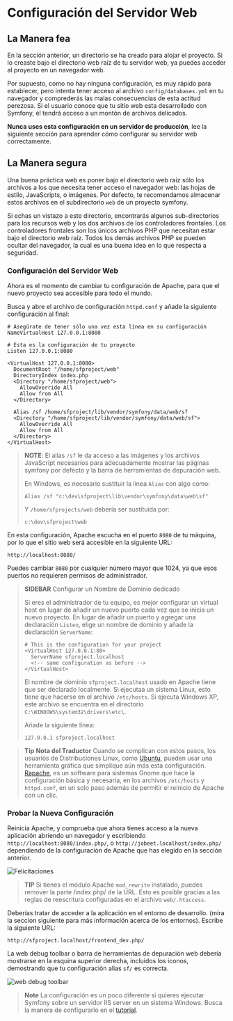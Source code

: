 Configuración del Servidor Web
==============================

La Manera fea
-------------

En la sección anterior, un directorio se ha creado para alojar el proyecto.
Si lo creaste bajo el directorio web raíz de tu servidor web, ya puedes acceder
al proyecto en un navegador web.

Por supuesto, como no hay ninguna configuración, es muy rápido para establecer,
pero intenta tener acceso al archivo `config/databases.yml` en tu navegador y
comprederás las malas consecuencias de esta actitud perezosa. Si el usuario
conoce que tu sitio web esta desarrollado con Symfony, él tendrá acceso a un
montón de archivos delicados.

**Nunca uses esta configuración en un servidor de producción**, lee la siguiente
sección para aprender cómo configurar su servidor web correctamente.


La Manera segura
----------------

Una buena práctica web es poner bajo el directorio web raíz sólo los archivos a
los que necesita tener acceso el navegador web: las hojas de estilo, JavaScripts,
o imágenes. Por defecto, te recomendamos almacenar estos archivos en el subdirectorio `web`
de un proyecto symfony.

Si echas un vistazo a este directorio, encontrarás algunos sub-directorios para
los recursos web y los dos archivos de los controladores frontales. Los
controladores frontales son los únicos archivos PHP que necesitan estar bajo el
directorio web raíz. Todos los demás archivos PHP se pueden ocultar del navegador,
la cual es una buena idea en lo que respecta a seguridad.

### Configuración del Servidor Web

Ahora es el momento de cambiar tu configuración de Apache, para que el nuevo
proyecto sea accesible para todo el mundo.

Busca y abre el archivo de configuración `httpd.conf` y añade la siguiente
configuración al final:

    # Asegúrate de tener sólo una vez esta línea en su configuración
    NameVirtualHost 127.0.0.1:8080

    # Esta es la configuración de tu proyecto
    Listen 127.0.0.1:8080

    <VirtualHost 127.0.0.1:8080>
      DocumentRoot "/home/sfproject/web"
      DirectoryIndex index.php
      <Directory "/home/sfproject/web">
        AllowOverride All
        Allow from All
      </Directory>

      Alias /sf /home/sfproject/lib/vendor/symfony/data/web/sf
      <Directory "/home/sfproject/lib/vendor/symfony/data/web/sf">
        AllowOverride All
        Allow from All
      </Directory>
    </VirtualHost>

>**NOTE**:
>El alias `/sf` le da acceso a las imágenes y los archivos JavaScript
>necesarios para adecuadamente mostrar las páginas symfony por defecto y la
>barra de herramientas de depuración web.
>
>En Windows, es necesario sustituir la linea `Alias` con algo como:
>
>     Alias /sf "c:\dev\sfproject\lib\vendor\symfony\data\web\sf"
>
>Y `/home/sfprojects/web` debería ser sustituida por:
>
>     c:\dev\sfproject\web

En esta configuración, Apache escucha en el puerto `8080` de tu máquina, por lo
que el sitio web será accesible en la siguiente URL:

    http://localhost:8080/

Puedes cambiar `8080` por cualquier número mayor que 1024, ya que esos puertos
no requieren permisos de administrador.

>**SIDEBAR**
>Configurar un Nombre de Dominio dedicado
>
>Si eres el administrador de tu equipo, es mejor configurar un virtual host en
>lugar de añadir un nuevo puerto cada vez que se inicia un nuevo proyecto.
>En lugar de añadir un puerto y agregar una declaración `Listen`, elige un nombre
>de dominio y añade la declaración `ServerName`:
>
>     # This is the configuration for your project
>     <VirtualHost 127.0.0.1:80>
>       ServerName sfproject.localhost
>       <!-- same configuration as before -->
>     </VirtualHost>
>
>El nombre de dominio `sfproject.localhost` usado en Apache tiene que ser
>declarado localmente. Si ejecutaa un sistema Linux, esto tiene que hacerse en
>el archivo `/etc/hosts`. Si ejecuta Windows XP, este archivo se encuentra en el
>directorio `C:\WINDOWS\system32\drivers\etc\`.
>
>Añade la siguiente línea:
>
>     127.0.0.1 sfproject.localhost

>**Tip**
>**Nota del Traductor**
>Cuando se complican con estos pasos, los usuarios de Distribuciones Linux, como [Ubuntu](http://www.ubuntu.com), pueden usar una herramienta gráfica que simplique aún más esta configuración. [Rapache](http://launchpad.net/rapache), es un software para sistemas Gnome que hace la configuración básica y necesaria, en los archivos `/etc/hosts` y `httpd.conf`, en un solo paso además de permitir el reinicio de Apache con un clic.

### Probar la Nueva Configuración

Reinicia Apache, y comprueba que ahora tienes acceso a la nueva aplicación
abriendo un navegador y escribiendo `http://localhost:8080/index.php/`, o
`http://jobeet.localhost/index.php/` dependiendo de la configuración de Apache
que has elegido en la sección anterior.

![Felicitaciones](http://www.symfony-project.org/images/jobeet/1_2/01/congratulations.png)

>**TIP**
>Si tienes el módulo Apache `mod_rewrite` instalado, puedes remover la parte
>/index.php/ de la URL. Esto es posible gracias a las reglas de reescritura
>configuradas en el archivo `web/.htaccess`.

Deberías tratar de acceder a la aplicación en el entorno de desarrollo. (mira la
seccion siguiente para más información acerca de los entornos). Escribe la
siguiente URL:

    http://sfproject.localhost/frontend_dev.php/

La web debug toolbar o barra de herramientas de depuración web debería mostrarse
en la esquina superior derecha, incluidos los iconos, demostrando que tu
configuración alias `sf/` es correcta.


![web debug toolbar](http://www.symfony-project.org/images/jobeet/1_2/01/web_debug_toolbar.png)

>**Note**
>La configuración es un poco diferente si quieres ejecutar Symfony sobre un
>servidor IIS server en un sistema Windows. Busca la manera de configurarlo en
>el [tutorial](http://www.symfony-project.com/cookbook/1_0/web_server_iis).
